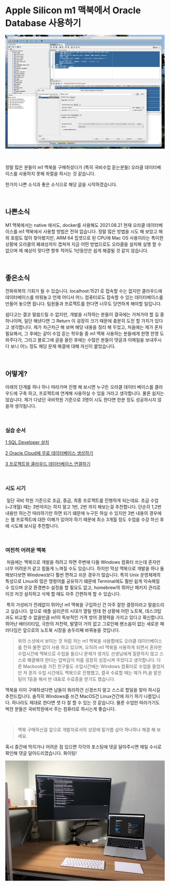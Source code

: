 # Apple Silicon m1 맥북에서 Oracle Database 사용하기



![image-20210821132153878](https://raw.githubusercontent.com/Shane-Park/markdownBlog/master/database/oracle/m1oracle.assets/image-20210821132153878.png)

​	

정말 많은 분들이 m1 맥북을 구매하셨다가 (특히 국비수업 듣는분들) 오라클 데이터베이스를 사용하지 못해 좌절을 하시는 것 같습니다.

한가지 나쁜 소식과 좋은 소식으로 해당 글을 시작하겠습니다.

​	

## 나쁜소식

M1 맥북에서는 native 에서도, docker를 사용해도 2021.08.21 현재 오라클 데이터베이스를 m1 맥북에서 사용할 방법은 전혀 없습니다. 정말 많은 방법을 시도 해 보았고 해외 포럼도 많이 찾아봤지만, ARM 64 칩셋으로 된 CPU에 Mac OS 사용이라는 특이한 상황에 오라클의 폐쇄성까지 겹쳐져 지금 어떤 방법으로도 오라클을 설치해 실행 할 수 없으며 제 예상이 맞다면 향후 적어도 1년동안은 쉽게 해결될 것 같지 않습니다.

​	

## 좋은소식

전화위복의 기회가 될 수 있습니다. localhost:1521 로 접속할 수는 없지만 클라우드에 데이터베이스를 띄워놓고 언제 어디서 어느 컴퓨터로도 접속할 수 있는 데이터베이스를 만들어 놓으면 됩니다. 팀원들과 프로젝트를 한다면 너무도 당연하게 해야할 일입니다.

쉽다고는 결코 말씀드릴 수 없지만, 개발을 시작하는 분들이 결국에는 거쳐가야 할 길 중 하나이며, 일단 해낸다면 그 Return 이 굉장히 크기 때문에 충분히 도전 할 가치가 있다고 생각합니다. 제가 차근차근 해 보며 해당 내용을 정리 해 두었고, 처음에는 제가 혼자 필요해서, 그 후에는 같이 수업 듣는 학우들 중 m1 맥북 사용하는 분들에게 한명 한명 도와주다가, 그리고 블로그에 글을 올린 후에는 수많은 분들이 댓글과 이메일을 보내주시다 보니 어느 정도 해당 문제 해결에 대해 자신이 붙었습니다.

​	

## 어떻게?

아래의 단계를 하나 하나 따라가며 진행 해 보시면 누구든 오라클 데이터 베이스를 클라우드에 구축 하고, 프로젝트에 연계해 사용하실 수 있을 거라고 생각합니다. 물론 쉽지는 않습니다. 제가 다녔던 국비학원 기준으로 3명이 시도 한다면 한분 정도 성공하시지 않을까 생각됩니다.

​	

### 실습 순서	

[1 SQL Developer 설치](https://shanepark.tistory.com/87)

[2 Oracle Cloud에 무료 데이터베이스 생성하기 ](https://shanepark.tistory.com/173)

[3 프로젝트와 클라우드 데이터베이스 연결하기 ](https://shanepark.tistory.com/207?category=1203911)

​	

### 시도 시기

​	일단 국비 학원 기준으로 초급, 중급, 최종 프로젝트를 진행하게 되는데요. 초급 수업(~2개월) 때는 3번까지는 하지 말고 1번, 2번 까지 해보는걸 추천합니다. 단순히 1,2번 내용만 하는건 따라하기만 하면 되기 떄문에 누구든 하실 수 있지만 3번 내용의 경우에는 웹 프로젝트에 대한 이해가 있어야 하기 때문에 최소 3개월 정도 수업을 수강 하신 후에 시도해 보시길 추천합니다.

​		

### 여전히 어려운 맥북

​	처음에는 맥북으로 개발을 하려고 하면 주변에 다들 Windows 컴퓨터 쓰는데 혼자만 너무 어려운거 같고 힘들게 느껴질 수도 있습니다. 하지만 막상 맥북으로 개발을 하나 둘 해보다보면 Windows보다 훨씬 편하고 쉬운 경우가 많습니다. 특히 Unix 운영체제의 특성으로 Linux와 많은 명령어를 공유하기 떄문에 Terminal에도 훨씬 쉽게 익숙해질 수 있으며 온갖 환경변수 설정을 할 필요도 없고, homebrew의 뛰어난 패키지 관리로 이것 저것 설치하고 삭제 할 때도 아주 간편하게 할 수 있습니다.

​	특히 가성비가 전례없이 뛰어난 m1 맥북을 구입하신 건 아주 잘한 결정이라고 말씀드리고 싶습니다. 앞으로 애플 실리콘의 시대가 열릴 텐데 현 상황에 어떤 노트북, 데스크탑과도 비교할 수 없을만큼 m1이 독보적인 가격 방어 경쟁력을 가지고 있다고 확신합니다. 뛰어난 배터리타임, 극한의 저전력, 발열이 거의 없고 그로인해 팬소음이 없는 새로운 패러다임은 앞으로의 노트북 시장을 송두리째 바꿔놓을 것입니다.

> 위의 스샷에서 보이는 것 처럼 저는 m1 맥북을 사용함에도 오라클 데이터베이스를 전혀 불편 없이 사용 하고 있으며, 오히려 m1 맥북을 사용하게 되면서 혼자만 수업시간에 맥북으로 수업을 들으니 문제가 생겨도 선생님에게 질문하지 않고 스스로 해결해야 한다는 압박감이 저를 굉장히 성장시켜 주었다고 생각합니다. 다른 Macbook을 가진 친구들도 수업시간에는 Windows 컴퓨터로 수업을 들었지만 저 혼자 수업 시간에도 맥북으로 진행했고, 결국 수료할 때는 제가 PL을 맡은 팀이 1등을 해서 반 대표로 수료증을 받기도 했습니다.

맥북을 이미 구매하셨다면 남들이 뭐라하건 신경쓰지 말고 스스로 할일을 찾아 하시길 추천드립니다. 솔직히 Windows를 쓰건 MacOS건 Linux건간에 자기 하기 나름입니다. 하나라도 제대로 한다면 셋 다 잘 할 수 있는 것 같습니다. 물론 수업만 따라가기도 벅찬 분들은 국비학원에서 주는 컴퓨터로 하시는게 좋습니다.

​	

> 맥북 구매하신걸 앞으로 개발자로서의 성장에 밑거름 삼아 하나하나 해결 해 보세요. 

혹시 중간에 막히거나 어려운 점 있으면 각각의 포스팅에 댓글 달아주시면 매일 수시로 확인해 댓글 달아드리겠습니다. 화이팅!

![IMG_2175](https://raw.githubusercontent.com/Shane-Park/markdownBlog/master/database/oracle/m1oracle.assets/IMG_2175.jpeg)

